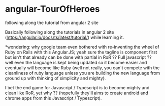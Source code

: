 # angular-TourOfHeroes
following along the tutorial from angular 2 site

Basically following along the tutorials in angular 2 site (https://angular.io/docs/ts/latest/tutorial/)
while learning it.

*wondering: why google team even bothered with re-inventing the wheel of Ruby on Rails with this Angular.JS; yeah sure the tagline is component first
but isn't that already can be done with partial in RoR ??
Full javascript ?? well even the language is kept being updated so it become easier and eventually will become like Ruby (well not really,
you can't compete with the cleanliness of ruby language unless you are building the new language from ground up with thinking of simplicity
and mighty).

I bet the end game for Javascript / Typescript is to become mighty and clean like RoR, yet why ?? (hopefully they'll aims to create
android and chrome apps from this Javascript / Typescript).
